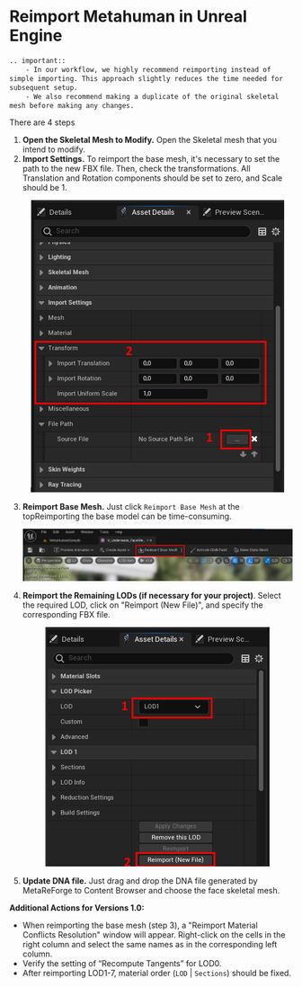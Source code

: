 # Reimport Metahuman in Unreal Engine
```eval_rst
.. important::
    - In our workflow, we highly recommend reimporting instead of simple importing. This approach slightly reduces the time needed for subsequent setup.
    - We also recommend making a duplicate of the original skeletal mesh before making any changes.
```

There are 4 steps
1. **Open the Skeletal Mesh to Modify.** Open the Skeletal mesh that you intend to modify.
2. **Import Settings.** To reimport the base mesh, it's necessary to set the path to the new FBX file. Then, check the transformations. All Translation and Rotation components should be set to zero, and Scale should be 1.
   <a href="./images/ue_import_settings.png">
      <p align="center">
         <img src="./images/ue_import_settings.png"/>
      </p>
   </a>
3. **Reimport Base Mesh.** Just click `Reimport Base Mesh` at the topReimporting the base model can be time-consuming.
   <a href="./images/reimport_base_mesh.png">
      <p align="center">
         <img src="./images/reimport_base_mesh.png"/>
      </p>
   </a>
4. **Reimport the Remaining LODs (if necessary for your project)**. Select the required LOD, click on "Reimport (New File)", and specify the corresponding FBX file.
   <a href="./images/reimport_lods.png">
      <p align="center">
         <img src="./images/reimport_lods.png"/>
      </p>
   </a>
5. **Update DNA file.** Just drag and drop the DNA file generated by MetaReForge to Content Browser and choose the face skeletal mesh. 


**Additional Actions for Versions 1.0:**
- When reimporting the base mesh (step 3), a "Reimport Material Conflicts Resolution" window will appear. Right-click on the cells in the right column and select the same names as in the corresponding left column.
- Verify the setting of “Recompute Tangents” for LOD0.
- After reimporting LOD1-7, material order (`LOD` | `Sections`) should be fixed.